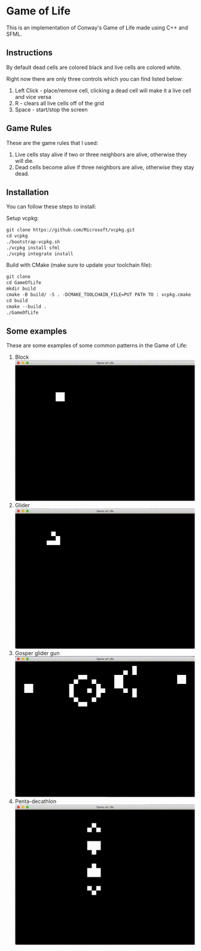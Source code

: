 # Game of Life

This is an implementation of Conway's Game of Life made using C++ and SFML.

## Instructions

By default dead cells are colored black and live cells are colored white.

Right now there are only three controls which you can find listed below:

1. Left Click - place/remove cell, clicking a dead cell will make it a live cell and vice versa
2. R - clears all live cells off of the grid
3. Space - start/stop the screen

## Game Rules

These are the game rules that I used:

1. Live cells stay alive if two or three neighbors are alive, otherwise they will die.
2. Dead cells become alive if three neighbors are alive, otherwise they stay dead.

## Installation

You can follow these steps to install:

Setup vcpkg:

```text
git clone https://github.com/Microsoft/vcpkg.git
cd vcpkg
./bootstrap-vcpkg.sh
./vcpkg install sfml
./vcpkg integrate install
```

Build with CMake (make sure to update your toolchain file):

```text
git clone 
cd GameOfLife
mkdir build
cmake -B build/ -S . -DCMAKE_TOOLCHAIN_FILE=PUT PATH TO : vcpkg.cmake
cd build
cmake --build .
./GameOfLife
```

## Some examples

These are some examples of some common patterns in the Game of Life:

1. Block ![Block Video](demo/block.gif)
2. Glider ![Glider Video](demo/glider.gif)
3. Gosper glider gun ![Ggg video](demo/glidergun.gif)
4. Penta-decathlon ![Penta Video](demo/pentadecathlon.gif)
